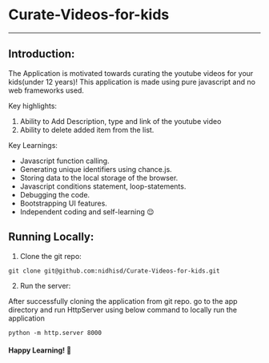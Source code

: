 # Curate-Videos-for-kids
------
## Introduction:
The Application is motivated towards curating the youtube videos for your kids(under 12 years)! This application is made using pure javascript and no web frameworks used.

Key highlights:
  1. Ability to Add Description, type and link of the youtube video
  2. Ability to delete added item from the list.
  
Key Learnings:
  - Javascript function calling.
  - Generating unique identifiers using chance.js.
  - Storing data to the local storage of the browser.
  - Javascript conditions statement, loop-statements.
  - Debugging the code.
  - Bootstrapping UI features.
  - Independent coding and self-learning :relieved:
 
 
## Running Locally:

1. Clone the git repo:
```
git clone git@github.com:nidhisd/Curate-Videos-for-kids.git
```
2. Run the server:

After successfully cloning the application from git repo. go to the app directory and run HttpServer using below command to locally run the application

```
python -m http.server 8000
```

#### Happy Learning! :purple_heart:

